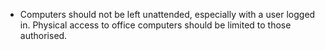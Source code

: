 - Computers should not be left unattended, especially with a user logged in. Physical access to office computers should be limited to those authorised.
